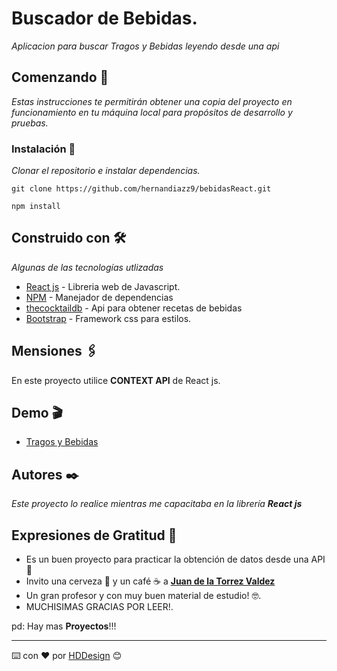# Buscador de Bebidas.

_Aplicacion para buscar Tragos y Bebidas leyendo desde una api_

## Comenzando 🚀

_Estas instrucciones te permitirán obtener una copia del proyecto en funcionamiento en tu máquina local para propósitos de desarrollo y pruebas._

### Instalación 🔧

_Clonar el repositorio e instalar dependencias._

```
git clone https://github.com/hernandiazz9/bebidasReact.git
```
```
npm install
```

## Construido con 🛠️

_Algunas de las tecnologías utlizadas_

* [React js](https://reactjs.org/) - Libreria web de Javascript.
* [NPM](https://www.npmjs.com/) - Manejador de dependencias
* [thecocktaildb](https://www.thecocktaildb.com/) - Api para obtener recetas de bebidas
* [Bootstrap](https://getbootstrap.com/) - Framework css para estilos.

## Mensiones 🖇️

En este proyecto utilice **CONTEXT API** de React js.

## Demo 🎬 
* [Tragos y Bebidas](https://bebidashdd.netlify.app/)


## Autores ✒️

_Este proyecto lo realice mientras me capacitaba en la librería  **React js**_


## Expresiones de Gratitud 🎁

* Es un buen proyecto para practicar la obtención  de datos desde una API 📢
* Invito una cerveza 🍺 y un café ☕ a [**Juan de la Torrez Valdez**](https://www.udemy.com/user/juanpablodelatorrevaldez/)
* Un gran profesor y con muy buen material de estudio! 🤓.
* MUCHISIMAS GRACIAS POR LEER!.

pd: Hay mas **Proyectos**!!!



---
⌨️ con ❤️ por [HDDesign](https://github.com/hernandiazz9) 😊
